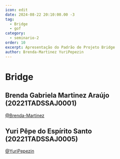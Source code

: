 ```yaml
---
icon: edit
date: 2024-08-22 20:10:00.00 -3
tag:
  - Bridge
  - gof
category:
  - seminario-2
order: 10
excerpt: Apresentação do Padrão de Projeto Bridge
author: Brenda-Martinez YuriPepezin
---
```


# Bridge


## Brenda Gabriela Martinez Araújo (20221TADSSAJ0001) 

[@Brenda-Martinez](https://github.com/Brenda-Martinez)


<!-- @include: ../../../includes/seminario-2-Brenda-Martinez/README.md -->

## Yuri Pêpe do Espírito Santo (20221TADSSAJ0005)

[@YuriPepezin](https://github.com/YuriPepezin)

<!-- @include: ../../../includes/seminario-2-YuriPepezin/README.md -->
